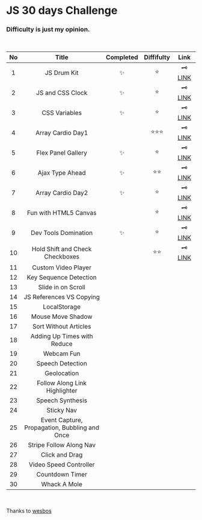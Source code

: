 # JS 30 days Challenge

### Difficulty is just **my opinion**.

<br>

| No  |                     Title                     | Completed | Diffifulty |                                  Link                                  |
| :-: | :-------------------------------------------: | :-------: | :--------: | :--------------------------------------------------------------------: |
|  1  |                  JS Drum Kit                  |    ✨     |    ⭐️     |                🗝 [LINK](/30days-challenge/01-drum-kit)                 |
|  2  |               JS and CSS Clock                |    ✨     |    ⭐️     |                  🗝 [LINK](/30days-challenge/02-clock)                  |
|  3  |                 CSS Variables                 |    ✨     |    ⭐️     |   🗝 [LINK](/30days-challenge/03-playing-withh-css-variables-and-js)    |
|  4  |               Array Cardio Day1               |           | ⭐️⭐️⭐️  |            🗝 [LINK](/30days-challenge/04-array-cardio-day1)            |
|  5  |              Flex Panel Gallery               |    ✨     |    ⭐️     |        🗝 [LINK](/30days-challenge/05-flex-panels-image-gallery)        |
|  6  |                Ajax Type Ahead                |    ✨     |   ⭐️⭐️   |             🗝 [LINK](/30days-challenge/06-ajax-type-ahead)             |
|  7  |               Array Cardio Day2               |    ✨     |    ⭐️     |            🗝 [LINK](/30days-challenge/07-array-cardio-day2)            |
|  8  |             Fun with HTML5 Canvas             |           |    ⭐️     |          🗝 [LINK](/30days-challenge/08-fun-with-html5-canvas)          |
|  9  |             Dev Tools Domination              |    ✨     |    ⭐️     |             🗝 [LINK](/30days-challenge/09-dev-tool-tricks)             |
| 10  |        Hold Shift and Check Checkboxes        |           |   ⭐️⭐️   | 🗝 [LINK](/30days-challenge/10-hold-shift-to-check-multiple-checkboxes) |
| 11  |              Custom Video Player              |           |            |                                                                        |
| 12  |            Key Sequence Detection             |           |            |                                                                        |
| 13  |              Slide in on Scroll               |           |            |                                                                        |
| 14  |           JS References VS Copying            |           |            |                                                                        |
| 15  |                 LocalStorage                  |           |            |                                                                        |
| 16  |               Mouse Move Shadow               |           |            |                                                                        |
| 17  |             Sort Without Articles             |           |            |                                                                        |
| 18  |          Adding Up Times with Reduce          |           |            |                                                                        |
| 19  |                  Webcam Fun                   |           |            |                                                                        |
| 20  |               Speech Detection                |           |            |                                                                        |
| 21  |                  Geolocation                  |           |            |                                                                        |
| 22  |         Follow Along Link Highlighter         |           |            |                                                                        |
| 23  |               Speech Synthesis                |           |            |                                                                        |
| 24  |                  Sticky Nav                   |           |            |                                                                        |
| 25  | Event Capture, Propagation, Bubbling and Once |           |            |                                                                        |
| 26  |            Stripe Follow Along Nav            |           |            |                                                                        |
| 27  |                Click and Drag                 |           |            |                                                                        |
| 28  |            Video Speed Controller             |           |            |                                                                        |
| 29  |                Countdown Timer                |           |            |                                                                        |
| 30  |                 Whack A Mole                  |           |            |                                                                        |

<br>

Thanks to [wesbos](https://github.com/wesbos/JavaScript30)
